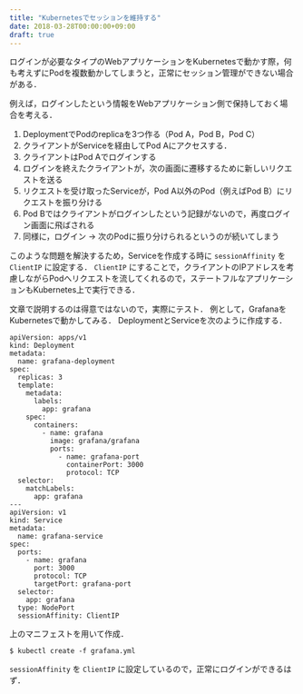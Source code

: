 ```yaml
---
title: "Kubernetesでセッションを維持する"
date: 2018-03-28T00:00:00+09:00
draft: true
---
```


ログインが必要なタイプのWebアプリケーションをKubernetesで動かす際，何も考えずにPodを複数動かしてしまうと，正常にセッション管理ができない場合がある．

例えば，ログインしたという情報をWebアプリケーション側で保持しておく場合を考える．
1. DeploymentでPodのreplicaを3つ作る（Pod A，Pod B，Pod C）
2. クライアントがServiceを経由してPod Aにアクセスする．
3. クライアントはPod Aでログインする
4. ログインを終えたクライアントが，次の画面に遷移するために新しいリクエストを送る
5. リクエストを受け取ったServiceが，Pod A以外のPod（例えばPod B）にリクエストを振り分ける
6. Pod Bではクライアントがログインしたという記録がないので，再度ログイン画面に飛ばされる
7. 同様に，ログイン -> 次のPodに振り分けられるというのが続いてしまう

このような問題を解決するため，Serviceを作成する時に `sessionAffinity` を `ClientIP` に設定する．
`ClientIP` にすることで，クライアントのIPアドレスを考慮しながらPodへリクエストを流してくれるので，ステートフルなアプリケーションもKubernetes上で実行できる．

文章で説明するのは得意ではないので，実際にテスト．
例として，GrafanaをKubernetesで動かしてみる．
DeploymentとServiceを次のように作成する．

    apiVersion: apps/v1
    kind: Deployment
    metadata:
      name: grafana-deployment
    spec:
      replicas: 3
      template:
        metadata:
          labels:
            app: grafana
        spec:
          containers:
            - name: grafana
              image: grafana/grafana
              ports:
                - name: grafana-port
                  containerPort: 3000
                  protocol: TCP
      selector:
        matchLabels:
          app: grafana
    ---
    apiVersion: v1
    kind: Service
    metadata:
      name: grafana-service
    spec:
      ports:
        - name: grafana
          port: 3000
          protocol: TCP
          targetPort: grafana-port
      selector:
        app: grafana
      type: NodePort
      sessionAffinity: ClientIP

上のマニフェストを用いて作成．

    $ kubectl create -f grafana.yml

`sessionAffinity` を `ClientIP` に設定しているので，正常にログインができるはず．
